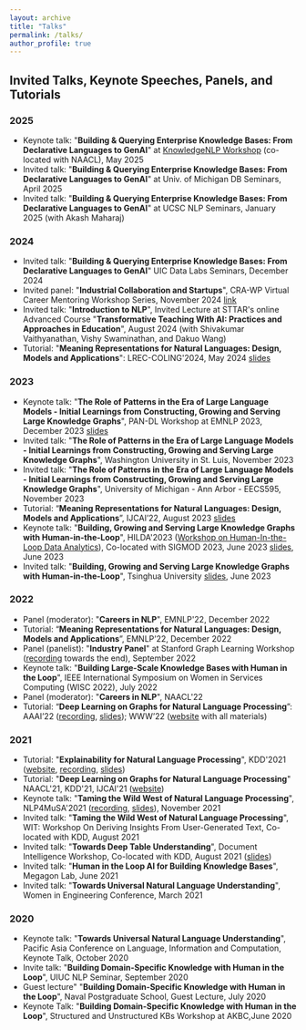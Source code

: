 ```yaml
---
layout: archive
title: "Talks"
permalink: /talks/
author_profile: true
---
```


## Invited Talks, Keynote Speeches, Panels, and Tutorials 
### 2025
- Keynote talk: "**Building & Querying Enterprise Knowledge Bases: From Declarative Languages to GenAI**" at [KnowledgeNLP Workshop](https://knowledge-nlp.github.io/naacl2025/) (co-located with NAACL), May 2025
- Invited talk: "**Building & Querying Enterprise Knowledge Bases: From Declarative Languages to GenAI**" at Univ. of Michigan DB Seminars, April 2025
- Invited talk: "**Building & Querying Enterprise Knowledge Bases: From Declarative Languages to GenAI**" at UCSC NLP Seminars, January 2025 (with Akash Maharaj)

### 2024
- Invited talk: "**Building & Querying Enterprise Knowledge Bases: From Declarative Languages to GenAI**" UIC Data Labs Seminars, December 2024
- Invited panel: "**Industrial Collaboration and Startups**", CRA-WP Virtual Career Mentoring Workshop Series, November 2024 [link](https://www.linkedin.com/feed/update/urn:li:activity:7262162263350878210/)
- Invited talk: "**Introduction to NLP**", Invited Lecture at STTAR's online Advanced Course "**Transformative Teaching With AI: Practices and Approaches in Education**", August 2024 (with Shivakumar Vaithyanathan, Vishy Swaminathan, and Dakuo Wang)
- Tutorial: "**Meaning Representations for Natural Languages: Design, Models and Applications**": LREC-COLING'2024, May 2024 [slides](https://www.slideshare.net/slideshow/meaning-representations-for-natural-languages-design-models-and-applications-pdf/269747868)


### 2023
- Keynote talk: "**The Role of Patterns in the Era of Large Language Models  - Initial Learnings from Constructing, Growing and Serving Large Knowledge Graphs**", PAN-DL Workshop at EMNLP 2023, December 2023 [slides](https://www.slideshare.net/YunyaoLi/the-role-of-patterns-in-the-era-of-large-language-models) 
- Invited talk: "**The Role of Patterns in the Era of Large Language Models  - Initial Learnings from Constructing, Growing and Serving Large Knowledge Graphs**", Washington University in St. Luis, November 2023
- Invited talk: "**The Role of Patterns in the Era of Large Language Models  - Initial Learnings from Constructing, Growing and Serving Large Knowledge Graphs**", University of Michigan - Ann Arbor - EECS595, November 2023
- Tutorial: “**Meaning Representations for Natural Languages: Design, Models and Applications**”, IJCAI’22, August 2023 [slides](https://universalpropositions.github.io/up_event#ijcai-2023)
- Keynote talk: "**Building, Growing and Serving Large Knowledge Graphs with Human-in-the-Loop**", HILDA'2023 ([Workshop on Human-In-the-Loop Data Analytics](https://hilda.io/2023/)), Co-located with SIGMOD 2023, June 2023 [slides](https://www.slideshare.net/YunyaoLi/building-growing-and-serving-large-knowledge-graphs-with-humanintheloop), June 2023
- Invited talk: "**Building, Growing and Serving Large Knowledge Graphs with Human-in-the-Loop**", Tsinghua University [slides](https://www.slideshare.net/YunyaoLi/building-growing-and-serving-large-knowledge-graphs-with-humanintheloop), June 2023

### 2022

- Panel (moderator): "**Careers in NLP**", EMNLP'22, December 2022
- Tutorial: “**Meaning Representations for Natural Languages: Design, Models and Applications**”, EMNLP’22, December 2022
- Panel (panelist): "**Industry Panel**" at Stanford Graph Learning Workshop ([recording](https://t.co/EG9wEO6But) towards the end), September 2022
- Keynote talk: "**Building Large-Scale Knowledge Bases with Human in the Loop**", IEEE International Symposium on Women in Services Computing (WISC 2022), July 2022
- Panel (moderator): "**Careers in NLP**", NAACL'22
- Tutorial: “**Deep Learning on Graphs for Natural Language Processing**”: AAAI’22 ([recording](https://youtu.be/QZEetG6YX-Y), [slides](https://dlg4nlp.github.io/tutorial_Deep%20Learning%20on%20Graphs%20for%20Natural%20Language%20Processing%20AAAI%202022.html)); WWW’22 ([website](dlg4nlp.github.io/index.html) with all materials)


### 2021

- Tutorial: "**Explainability for Natural Language Processing**", KDD'2021 ([website](https://xainlp.github.io/kddtutorial/), [recording](https://www.youtube.com/watch?v=PvKOSYGclPk&t=2s), [slides](https://www.slideshare.net/YunyaoLi/explainability-for-natural-language-processing-249992241))
- Tutorial: "**Deep Learning on Graphs for Natural Language Processing**" NAACL'21, KDD'21, IJCAI'21 ([website](https://dlg4nlp.github.io/tutorials.html))
- Keynote talk: "**Taming the Wild West of Natural Language Processing**", NLP4MuSA'2021 ([recording](https://sites.google.com/view/nlp4musa-2021/invited-speakers?authuser=0#h.azk34wbittvj), [slides](https://www.slideshare.net/YunyaoLi/taming-the-wild-west-of-nlp)), November 2021
- Invited talk: "**Taming the Wild West of Natural Language Processing**", WIT: Workshop On Deriving Insights From User-Generated Text, Co-located with KDD, August 2021
- Invited talk: "**Towards Deep Table Understanding**", Document Intelligence Workshop, Co-located with KDD, August 2021 ([slides](https://www.slideshare.net/YunyaoLi/towards-deep-table-understanding))
- Invited talk: "**Human in the Loop AI for Building Knowledge Bases**", Megagon Lab, June 2021
- Invited talk: "**Towards Universal Natural Language Understanding**", Women in Engineering Conference, March 2021

### 2020

- Keynote talk: "**Towards Universal Natural Language Understanding**", Pacific Asia Conference on Language, Information and Computation, Keynote Talk, October 2020
- Invite talk: "**Building Domain-Specific Knowledge with Human in the Loop**", UIUC NLP Seminar, September 2020
- Guest lecture" "**Building Domain-Specific Knowledge with Human in the Loop**", Naval Postgraduate School, Guest Lecture, July 2020 
- Keynote Talk: "**Building Domain-Specific Knowledge with Human in the Loop**", Structured and Unstructured KBs Workshop at AKBC,June 2020 

